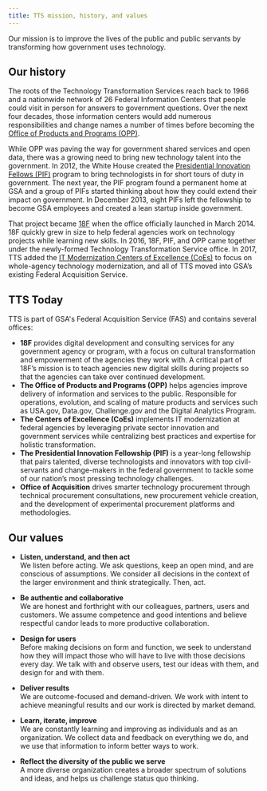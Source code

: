 ```yaml
---
title: TTS mission, history, and values
---
```


Our mission is to improve the lives of the public and public servants by transforming how government uses technology.

## Our history

The roots of the Technology Transformation Services reach back to 1966 and a nationwide network of 26 Federal Information Centers that people could visit in person for answers to government questions. Over the next four decades, those information centers would add numerous responsibilities and change names a number of times before becoming the [Office of Products and Programs (OPP)]({{site.baseurl}}/office-of-products-and-programs/).

While OPP was paving the way for government shared services and open data, there was a growing need to bring new technology talent into the government. In 2012, the White House created the [Presidential Innovation Fellows (PIF)](https://presidentialinnovationfellows.gov/) program to bring technologists in for short tours of duty in government. The next year, the PIF program found a permanent home at GSA and a group of PIFs started thinking about how they could extend their impact on government. In December 2013, eight PIFs left the fellowship to become GSA employees and created a lean startup inside government.

That project became [18F](https://18f.gsa.gov/) when the office officially launched in March 2014. 18F quickly grew in size to help federal agencies work on technology projects while learning new skills. In 2016, 18F, PIF, and OPP came together under the newly-formed Technology Transformation Service office. In 2017, TTS added the [IT Modernization Centers of Excellence (CoEs)](https://coe.gsa.gov/) to focus on whole-agency technology modernization, and all of TTS moved into GSA’s existing Federal Acquisition Service.


## TTS Today

TTS is part of GSA's Federal Acquisition Service (FAS) and contains several offices:  

- **18F** provides digital development and consulting services for any government agency or program, with a focus on cultural transformation and empowerment of the agencies they work with. A critical part of 18F’s mission is to teach agencies new digital skills during projects so that the agencies can take over continued development.
- **The Office of Products and Programs (OPP)** helps agencies improve delivery of information and services to the public. Responsible for operations, evolution, and scaling of mature products and services such as USA.gov, Data.gov, Challenge.gov and the Digital Analytics Program.
- **The Centers of Excellence (CoEs)** implements IT modernization at federal agencies by leveraging private sector innovation and government services while centralizing best practices and expertise for holistic transformation. 
- **The Presidential Innovation Fellowship (PIF)**  is a year-long fellowship that pairs talented, diverse technologists and innovators with top civil-servants and change-makers in the federal government to tackle some of our nation’s most pressing technology challenges.
- **Office of Acquisition** drives smarter technology procurement through technical procurement consultations, new procurement vehicle creation, and the development of experimental procurement platforms and methodologies.


## Our values

* **Listen, understand, and then act**  
    We listen before acting. We ask questions, keep an open mind, and are conscious of assumptions. We consider all decisions in the context of the larger environment and think strategically. Then, act.

* **Be authentic and collaborative**  
    We are honest and forthright with our colleagues, partners, users and customers. We assume competence and good intentions and believe respectful candor leads to more productive collaboration.

* **Design for users**  
    Before making decisions on form and function, we seek to understand how they will impact those who will have to live with those decisions every day. We talk with and observe users, test our ideas with them, and design for and with them.

* **Deliver results**  
    We are outcome-focused and demand-driven. We work with intent to achieve meaningful results and our work is directed by market demand.

* **Learn, iterate, improve**  
    We are constantly learning and improving as individuals and as an organization. We collect data and feedback on everything we do, and we use that information to inform better ways to work.

* **Reflect the diversity of the public we serve**  
    A more diverse organization creates a broader spectrum of solutions and ideas, and helps us challenge status quo thinking.
